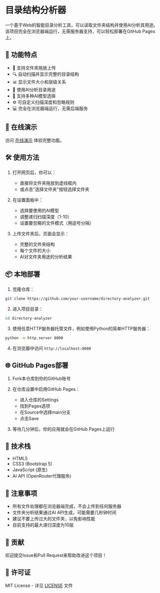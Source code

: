 # 目录结构分析器

一个基于Web的智能目录分析工具，可以读取文件夹结构并使用AI分析其用途。该项目完全在浏览器端运行，无需服务器支持，可以轻松部署在GitHub Pages上。

## 🌟 功能特点

- 📁 支持文件夹拖放上传
- 🔍 自动扫描并显示完整的目录结构
- 📊 显示文件大小和层级关系
- 🤖 使用AI分析目录用途
- 🎯 支持多种AI模型选择
- ⚙️ 可自定义扫描深度和忽略规则
- 💻 完全在浏览器端运行，无需后端服务

## 🚀 在线演示

访问 [在线演示](https://your-username.github.io/directory-analyzer/) 体验完整功能。

## 🛠️ 使用方法

1. 打开网页后，你可以：
   - 直接将文件夹拖放到虚线框内
   - 或点击"选择文件夹"按钮选择文件夹

2. 在设置面板中：
   - 选择要使用的AI模型
   - 调整递归扫描深度（1-10）
   - 设置要忽略的文件模式（用逗号分隔）

3. 上传文件夹后，页面会显示：
   - 完整的文件夹结构
   - 每个文件的大小
   - AI对文件夹用途的分析结果

## 📦 本地部署

1. 克隆仓库：
```bash
git clone https://github.com/your-username/directory-analyzer.git
```

2. 进入项目目录：
```bash
cd directory-analyzer
```

3. 使用任意HTTP服务器托管文件，例如使用Python的简单HTTP服务器：
```bash
python -m http.server 8000
```

4. 在浏览器中访问 `http://localhost:8000`

## 🌐 GitHub Pages部署

1. Fork本仓库到你的GitHub账号

2. 在仓库设置中启用GitHub Pages：
   - 进入仓库的Settings
   - 找到Pages选项
   - 在Source中选择main分支
   - 点击Save

3. 等待几分钟后，你的应用就会在GitHub Pages上运行

## 🔧 技术栈

- HTML5
- CSS3 (Bootstrap 5)
- JavaScript (原生)
- AI API (OpenRouter代理服务)

## 📝 注意事项

- 所有文件处理都在浏览器端完成，不会上传到任何服务器
- 文件夹分析结果通过AI API生成，可能需要几秒钟时间
- 建议不要上传过大的文件夹，以免影响性能
- 目前支持的最大递归深度为10层

## 🤝 贡献

欢迎提交Issue和Pull Request来帮助改进这个项目！

## 📄 许可证

MIT License - 详见 [LICENSE](LICENSE) 文件 